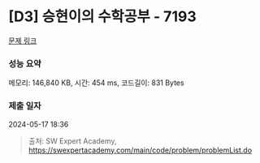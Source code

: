 # [D3] 승현이의 수학공부 - 7193 

[문제 링크](https://swexpertacademy.com/main/code/problem/problemDetail.do?contestProbId=AWksRkI6AR0DFAVE) 

### 성능 요약

메모리: 146,840 KB, 시간: 454 ms, 코드길이: 831 Bytes

### 제출 일자

2024-05-17 18:36



> 출처: SW Expert Academy, https://swexpertacademy.com/main/code/problem/problemList.do